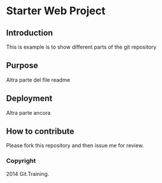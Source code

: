 # Starter Web Project

## Introduction

This is example is to show different parts of the git repository

## Purpose

Altra parte del file readme

## Deployment

Altra parte ancora

## How to contribute

Please fork this repository and then issue me for review.

### Copyright

2014 Git.Training.
